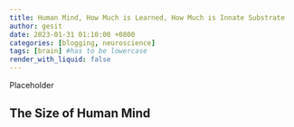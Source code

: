 ```yaml
---
title: Human Mind, How Much is Learned, How Much is Innate Substrate
author: gesit
date: 2023-01-31 01:10:00 +0800
categories: [blogging, neuroscience]
tags: [brain] #has to be lowercase
render_with_liquid: false
---
```


Placeholder

## The Size of Human Mind





















